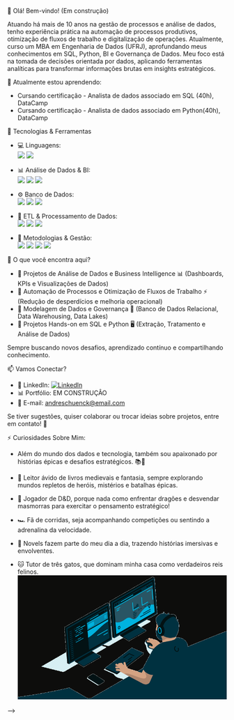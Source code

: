 👋 Olá! Bem-vindo! (Em construção) 

Atuando há mais de 10 anos na gestão de processos e análise de dados, tenho experiência prática na automação de processos produtivos, otimização de fluxos de trabalho e digitalização de operações. Atualmente, curso um MBA em Engenharia de Dados (UFRJ), aprofundando meus conhecimentos em SQL, Python, BI e Governança de Dados. Meu foco está na tomada de decisões orientada por dados, aplicando ferramentas analíticas para transformar informações brutas em insights estratégicos.

🌱 Atualmente estou aprendendo:
- Cursando certificação - Analista de dados associado em SQL (40h), DataCamp
- Cursando certificação - Analista de dados associado em Python(40h), DataCamp

🔧 Tecnologias & Ferramentas  

- 💻 Linguagens:  
  <img src="https://img.shields.io/badge/Python-3776AB?style=for-the-badge&logo=python&logoColor=white" height="20">    <img src="https://img.shields.io/badge/SQL-CC2927?style=for-the-badge&logo=postgresql&logoColor=white" height="20">  

- 📊 Análise de Dados & BI:  
  <img src="https://img.shields.io/badge/Power%20BI-F2C811?style=for-the-badge&logo=power%20bi&logoColor=black" height="20">    <img src="https://img.shields.io/badge/Google%20Data%20Studio-4285F4?style=for-the-badge&logo=google%20analytics&logoColor=white" height="20">    <img src="https://img.shields.io/badge/Microsoft%20Excel-217346?style=for-the-badge&logo=microsoft-excel&logoColor=white" height="20">  

- ⚙️ Banco de Dados:  
  <img src="https://img.shields.io/badge/SQL%20Server-CC2927?style=for-the-badge&logo=microsoft%20sql%20server&logoColor=white" height="20">    <img src="https://img.shields.io/badge/PostgreSQL-336791?style=for-the-badge&logo=postgresql&logoColor=white" height="20">    <img src="https://img.shields.io/badge/MySQL-4479A1?style=for-the-badge&logo=mysql&logoColor=white" height="20">  

- 🔄 ETL & Processamento de Dados:  
  <img src="https://img.shields.io/badge/Data%20Lake-025E8C?style=for-the-badge&logo=databricks&logoColor=white" height="20">    <img src="https://img.shields.io/badge/Map%20Reduce-F37626?style=for-the-badge&logo=apache&logoColor=white" height="20">    <img src="https://img.shields.io/badge/ETL-FF6F00?style=for-the-badge&logo=amazon-s3&logoColor=white" height="20">  

- 📜 Metodologias & Gestão:  
  <img src="https://img.shields.io/badge/Lean%20Manufacturing-0071C5?style=for-the-badge&logo=leanpub&logoColor=white" height="20">    <img src="https://img.shields.io/badge/Six%20Sigma-000000?style=for-the-badge&logo=six-sigma&logoColor=white" height="20">    <img src="https://img.shields.io/badge/Kanban-009688?style=for-the-badge&logo=trello&logoColor=white" height="20">    <img src="https://img.shields.io/badge/PDCA-4CAF50?style=for-the-badge&logo=processwire&logoColor=white" height="20">  


📌 O que você encontra aqui?
- 🔹 Projetos de Análise de Dados e Business Intelligence 📊 (Dashboards, KPIs e Visualizações de Dados)
- 🔹 Automação de Processos e Otimização de Fluxos de Trabalho ⚡ (Redução de desperdícios e melhoria operacional)
- 🔹 Modelagem de Dados e Governança 🏢 (Banco de Dados Relacional, Data Warehousing, Data Lakes)
- 🔹 Projetos Hands-on em SQL e Python 🖥️ (Extração, Tratamento e Análise de Dados)

Sempre buscando novos desafios, aprendizado contínuo e compartilhando conhecimento.

📫 Vamos Conectar?
- 💼 LinkedIn: [![LinkedIn](https://img.shields.io/badge/LinkedIn-0077B5?style=for-the-badge&logo=linkedin&logoColor=white)](https://www.linkedin.com/in/andreschuenck/)
- 📊 Portfólio: EM CONSTRUÇÂO
- 📧 E-mail: andreschuenck@email.com

Se tiver sugestões, quiser colaborar ou trocar ideias sobre projetos, entre em contato! 🚀

⚡ Curiosidades Sobre Mim: 
- Além do mundo dos dados e tecnologia, também sou apaixonado por histórias épicas e desafios estratégicos. 📚🎲

- 🏰 Leitor ávido de livros medievais e fantasia, sempre explorando mundos repletos de heróis, mistérios e batalhas épicas.
- 🎲 Jogador de D&D, porque nada como enfrentar dragões e desvendar masmorras para exercitar o pensamento estratégico!
- 🏎️ Fã de corridas, seja acompanhando competições ou sentindo a adrenalina da velocidade.
- 📖 Novels fazem parte do meu dia a dia, trazendo histórias imersivas e envolventes.
- 🐱 Tutor de três gatos, que dominam minha casa como verdadeiros reis felinos.
![GIF](https://raw.githubusercontent.com/Potential17/Potential17/master/user%20(2).gif)

-->
